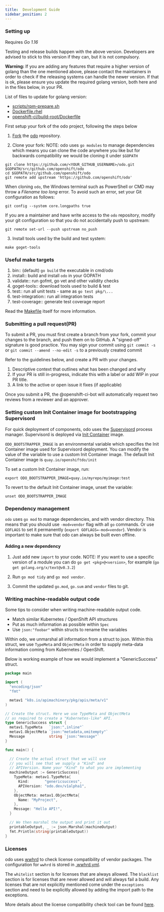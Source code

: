 ```yaml
---
title:  Development Guide
sidebar_position: 2
---
```


### Setting up

Requires *Go 1.16*

Testing and release builds happen with the above version. Developers are advised to stick to this version if they can, but it is not compulsory.


**Warning:**
If you are adding any features that require a higher version of golang than the one mentioned above, please contact the maintainers in order to check if the releasing systems can handle the newer version. If that is ok, please ensure you update the required golang version, both here and in the files below, in your PR.

List of files to update for golang version:
* [scripts/rpm-prepare.sh](https://github.com/openshift/odo/blob/main/scripts/rpm-prepare.sh)
* [Dockerfile.rhel](https://github.com/openshift/odo/blob/main/Dockerfile.rhel)
* [openshift-ci/build-root/Dockerfile](https://github.com/openshift/odo/blob/main/openshift-ci/build-root/Dockerfile)

First setup your fork of the odo project, following the steps below

1. [Fork](https://help.github.com/en/articles/fork-a-repo) the [odo](https://github.com/openshift/odo) repository.

2. Clone your fork:
  NOTE: odo uses `go modules` to manage dependencies which means you can clone the code anywhere you like but for backwards compatibility
  we would be cloning it under `$GOPATH`
  
  ```shell
  git clone https://github.com/<YOUR_GITHUB_USERNAME>/odo.git $GOPATH/src/github.com/openshift/odo
  cd $GOPATH/src/github.com/openshift/odo
  git remote add upstream 'https://github.com/openshift/odo'
  ```
  When cloning `odo`, the Windows terminal such as PowerShell or CMD may throw a *Filename too long* error. To avoid such an error, set your Git configuration as follows:
  
  ```shell
  git config --system core.longpaths true
  ```
  If you are a maintainer and have write access to the `odo` repository, modify your git configuration so that you do not accidentally push to upstream:
  
  ```shell
  git remote set-url --push upstream no_push
  ```

3. Install tools used by the build and test system:
  ```shell
  make goget-tools
  ```

### Useful make targets

1. bin:: (default) `go build` the executable in cmd/odo
2. install:: build and install `odo` in your GOPATH
3. validate:: run gofmt, go vet and other validity checks
4. goget-tools:: download tools used to build & test
5. test:: run all unit tests - same as `go test pkg/\...`
6. test-integration:: run all integration tests
7. test-coverage:: generate test coverage report

Read the [Makefile](https://github.com/openshift/odo/blob/main/Makefile) itself for more information.

### Submitting a pull request(PR)
To submit a PR, you must first create a branch from your fork, commit your changes to the branch, and push them on to GitHub.
A "signed-off" signature is good practice. You may sign your commit using `git commit -s` or `git commit --amend --no-edit -s` to a previously created commit

Refer to the guidelines below, and create a PR with your changes.
1. Descriptive context that outlines what has been changed and why
2. If your PR is still in-progress, indicate this with a label or add WIP in your PR title.
3. A link to the active or open issue it fixes (if applicable)

Once you submit a PR, the @openshift-ci-bot will automatically request two reviews from a reviewer and an approver.

### Setting custom Init Container image for bootstrapping Supervisord
For quick deployment of components, odo uses the [Supervisord](https://github.com/ochinchina/supervisord) process manager.
Supervisord is deployed via [Init Container](https://docs.openshift.com/container-platform/latest/nodes/containers/nodes-containers-init.html) image. 

`ODO_BOOTSTRAPPER_IMAGE` is an environmental variable which specifies the Init Container image used for Supervisord deployment.  You can modify the value of the variable to use a custom Init Container image.
The default Init Container image is `quay.io/openshiftdo/init` 

To set a custom Init Container image, run:
```shell
export ODO_BOOTSTRAPPER_IMAGE=quay.io/myrepo/myimage:test
```

To revert to the default Init Container image, unset the variable:

```shell
unset ODO_BOOTSTRAPPER_IMAGE
```

### Dependency management
`odo` uses `go mod` to manage dependencies, and with vendor directory. This means that you should use `-mod=vendor` flag with all `go` commands. Or use `GOFLAGS` to set it permanently (`export GOFLAGS=-mod=vendor`).
Vendor is important to make sure that odo can always be built even offline.


#### Adding a new dependency

1. Just add new `import` to your code.
NOTE:  If you want to use a specific version of a module you can do `go get <pkg>@<version>`, for example (`go get golang.org/x/text@v0.3.2`)

1. Run `go mod tidy` and `go mod vendor`.
2. Commit the updated `go.mod`, `go.sum` and `vendor` files to git.

### Writing machine-readable output code

Some tips to consider when writing machine-readable output code.
- Match similar Kubernetes / OpenShift API structures
- Put as much information as possible within `Spec`
- Use `json:"foobar"` within structs to rename the variables 


Within odo, we unmarshal all information from a struct to json. Within this struct, we use `TypeMeta` and `ObjectMeta` in order to supply meta-data information coming from Kubernetes / OpenShift. 

Below is working example of how we would implement a "GenericSuccess" struct.

```go
package main

import (
  "encoding/json"
  "fmt"

  metav1 "k8s.io/apimachinery/pkg/apis/meta/v1"
)

// Create the struct. Here we use TypeMeta and ObjectMeta
// as required to create a "Kubernetes-like" API.
type GenericSuccess struct {
  metav1.TypeMeta   `json:",inline"`
  metav1.ObjectMeta `json:"metadata,omitempty"`
  Message           string `json:"message"`
}

func main() {

  // Create the actual struct that we will use
  // you will see that we supply a "Kind" and
  // APIVersion. Name your "Kind" to what you are implementing
  machineOutput := GenericSuccess{
    TypeMeta: metav1.TypeMeta{
      Kind:       "genericsuccess",
      APIVersion: "odo.dev/v1alpha1",
    }, 
    ObjectMeta: metav1.ObjectMeta{
      Name: "MyProject",
    }, 
    Message: "Hello API!",
  }

  // We then marshal the output and print it out
  printableOutput, _ := json.Marshal(machineOutput)
  fmt.Println(string(printableOutput))
}
```


### Licenses

odo uses [wwhrd](https://github.com/frapposelli/wwhrd) to  check license compatibility of vendor packages. The configuration for `wwhrd` is stored in [.wwhrd.yml](https://github.com/openshift/odo/blob/main/.wwhrd.yml).

The `whitelist` section is for licenses that are always allowed. The `blacklist` section is for licenses that are never allowed and will always fail a build. Any licenses that are not explicitly mentioned come under the `exceptions` section and need to be explicitly allowed by adding the import path to the exceptions.

More details about the license compatibility check tool can be found [here](https://github.com/frapposelli/wwhrd).
